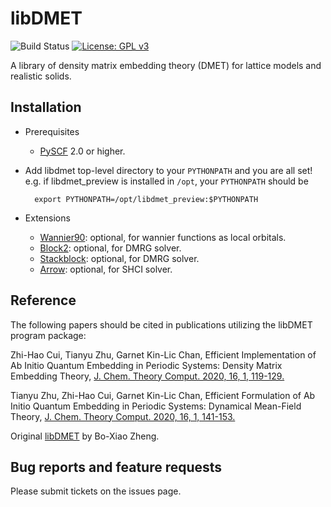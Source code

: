 libDMET
===============================================
![Build Status](https://github.com/zhcui/libdmet_solid/workflows/CI/badge.svg)
[![License: GPL v3](https://img.shields.io/badge/License-GPLv3-blue.svg)](https://www.gnu.org/licenses/gpl-3.0)

A library of density matrix embedding theory (DMET) for lattice models and realistic solids.

Installation
------------

* Prerequisites
    - [PySCF](https://github.com/pyscf/pyscf) 2.0 or higher.

* Add libdmet top-level directory to your `PYTHONPATH` and you are all set!
  e.g. if libdmet_preview is installed in `/opt`, your `PYTHONPATH` should be

        export PYTHONPATH=/opt/libdmet_preview:$PYTHONPATH
	
* Extensions
    - [Wannier90](https://github.com/wannier-developers/wannier90): optional, for wannier functions as local orbitals.
	- [Block2](https://github.com/block-hczhai/block2-preview.git): optional, for DMRG solver.
	- [Stackblock](https://github.com/sanshar/StackBlock): optional, for DMRG solver.
	- [Arrow](https://github.com/QMC-Cornell/shci/tree/master): optional, for SHCI solver.

Reference
------------

The following papers should be cited in publications utilizing the libDMET program package:

Zhi-Hao Cui, Tianyu Zhu, Garnet Kin-Lic Chan, Efficient Implementation of Ab Initio Quantum Embedding in Periodic Systems: 
Density Matrix Embedding Theory, [J. Chem. Theory Comput. 2020, 16, 1, 119-129.](https://pubs.acs.org/doi/10.1021/acs.jctc.9b00933)

Tianyu Zhu, Zhi-Hao Cui, Garnet Kin-Lic Chan, Efficient Formulation of Ab Initio Quantum Embedding in Periodic Systems: 
Dynamical Mean-Field Theory, [J. Chem. Theory Comput. 2020, 16, 1, 141-153.](https://pubs.acs.org/doi/abs/10.1021/acs.jctc.9b00934)

Original [libDMET](https://bitbucket.org/zhengbx/libdmet) by Bo-Xiao Zheng.

Bug reports and feature requests
--------------------------------
Please submit tickets on the issues page.

